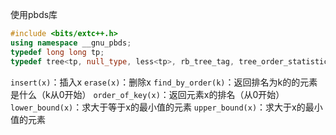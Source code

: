 使用pbds库
```c++
#include <bits/extc++.h>
using namespace __gnu_pbds;
typedef long long tp;
typedef tree<tp, null_type, less<tp>, rb_tree_tag, tree_order_statistics_node_update> pbds;
```
`insert(x)`：插入x
`erase(x)`：删除x
`find_by_order(k)`：返回排名为k的的元素是什么（k从0开始）
`order_of_key(x)`：返回元素x的排名（从0开始）
`lower_bound(x)`：求大于等于x的最小值的元素
`upper_bound(x)`：求大于x的最小值的元素
